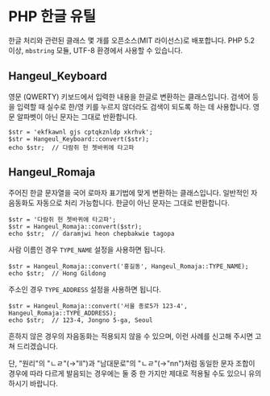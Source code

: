 PHP 한글 유틸
=============

한글 처리와 관련된 클래스 몇 개를 오픈소스(MIT 라이선스)로 배포합니다.
PHP 5.2 이상, `mbstring` 모듈, UTF-8 환경에서 사용할 수 있습니다.

Hangeul_Keyboard
---------------

영문 (QWERTY) 키보드에서 입력한 내용을 한글로 변환하는 클래스입니다.
검색어 등을 입력할 때 실수로 한/영 키를 누르지 않더라도 검색이 되도록 하는 데 사용합니다.
영문 알파벳이 아닌 문자는 그대로 반환합니다.

    $str = 'ekfkawnl gjs cptqkznldp xkrhvk';
    $str = Hangeul_Keyboard::convert($str);
    echo $str;  // 다람쥐 헌 쳇바퀴에 타고파

Hangeul_Romaja
--------------

주어진 한글 문자열을 국어 로마자 표기법에 맞게 변환하는 클래스입니다.
일반적인 자음동화도 자동으로 처리 가능합니다.
한글이 아닌 문자는 그대로 반환합니다.

    $str = '다람쥐 헌 쳇바퀴에 타고파';
    $str = Hangeul_Romaja::convert($str);
    echo $str;  // daramjwi heon chepbakwie tagopa

사람 이름인 경우 `TYPE_NAME` 설정을 사용하면 됩니다.

    $str = Hangeul_Romaja::convert('홍길동', Hangeul_Romaja::TYPE_NAME);
    echo $str;  // Hong Gildong

주소인 경우 `TYPE_ADDRESS` 설정을 사용하면 됩니다.

    $str = Hangeul_Romaja::convert('서울 종로5가 123-4', Hangeul_Romaja::TYPE_ADDRESS);
    echo $str;  // 123-4, Jongno 5-ga, Seoul

흔하지 않은 경우의 자음동화는 적용되지 않을 수 있으며,
이런 사례를 신고해 주시면 고쳐 드리겠습니다.

단, "원리"의 "ㄴㄹ"(→"ll")과 "남대문로"의 "ㄴㄹ"(→"nn")처럼
동일한 문자 조합이 경우에 따라 다르게 발음되는 경우에는
둘 중 한 가지만 제대로 적용될 수도 있으니 유의하시기 바랍니다.
